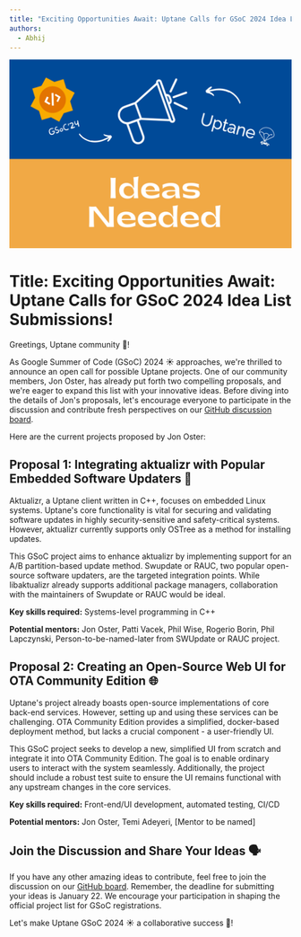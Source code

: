 ```yaml
---
title: "Exciting Opportunities Await: Uptane Calls for GSoC 2024 Idea List Submissions! ☀️🚀"
authors:
  - Abhij
---
```


![](callForIdeasBanner.png)

# Title: Exciting Opportunities Await: Uptane Calls for GSoC 2024 Idea List Submissions!

Greetings, Uptane community 👋!

As Google Summer of Code (GSoC) 2024 ☀️ approaches, we're thrilled to announce an open call for possible Uptane projects. One of our community members, Jon Oster, has already put forth two compelling proposals, and we're eager to expand this list with your innovative ideas. Before diving into the details of Jon's proposals, let's encourage everyone to participate in the discussion and contribute fresh perspectives on our [GitHub discussion board](https://github.com/uptane/uptane.github.io/discussions/166).

Here are the current projects proposed by Jon Oster:

## Proposal 1: Integrating aktualizr with Popular Embedded Software Updaters 🔄

Aktualizr, a Uptane client written in C++, focuses on embedded Linux systems. Uptane's core functionality is vital for securing and validating software updates in highly security-sensitive and safety-critical systems. However, aktualizr currently supports only OSTree as a method for installing updates.

This GSoC project aims to enhance aktualizr by implementing support for an A/B partition-based update method. Swupdate or RAUC, two popular open-source software updaters, are the targeted integration points. While libaktualizr already supports additional package managers, collaboration with the maintainers of Swupdate or RAUC would be ideal.

**Key skills required:** Systems-level programming in C++

**Potential mentors:** Jon Oster, Patti Vacek, Phil Wise, Rogerio Borin, Phil Lapczynski, Person-to-be-named-later from SWUpdate or RAUC project.

## Proposal 2: Creating an Open-Source Web UI for OTA Community Edition  🌐

Uptane's project already boasts open-source implementations of core back-end services. However, setting up and using these services can be challenging. OTA Community Edition provides a simplified, docker-based deployment method, but lacks a crucial component - a user-friendly UI.

This GSoC project seeks to develop a new, simplified UI from scratch and integrate it into OTA Community Edition. The goal is to enable ordinary users to interact with the system seamlessly. Additionally, the project should include a robust test suite to ensure the UI remains functional with any upstream changes in the core services.

**Key skills required:** Front-end/UI development, automated testing, CI/CD

**Potential mentors:** Jon Oster, Temi Adeyeri, [Mentor to be named]

## Join the Discussion and Share Your Ideas 🗣️

If you have any other amazing ideas to contribute, feel free to join the discussion on our [GitHub board](https://github.com/uptane/uptane.github.io/discussions/166). Remember, the deadline for submitting your ideas is January 22. We encourage your participation in shaping the official project list for GSoC registrations.

Let's make Uptane GSoC 2024 ☀️ a collaborative success 🚀!
